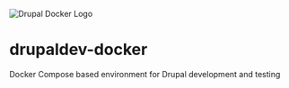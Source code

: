 ![Drupal Docker Logo](https://raw.githubusercontent.com/4alldigital/drupaldev-docker/master/docs/images/drupal-docker-logo-monochrome.png)

# drupaldev-docker
Docker Compose based environment for Drupal development and testing
